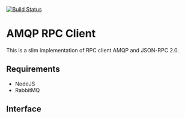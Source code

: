 [![Build Status](https://travis-ci.org/micro-node/client.svg)](http://travis-ci.org/micro-node/client)
# AMQP RPC Client

This is a slim implementation of RPC client AMQP and JSON-RPC 2.0.

## Requirements

- NodeJS
- RabbitMQ

## Interface


